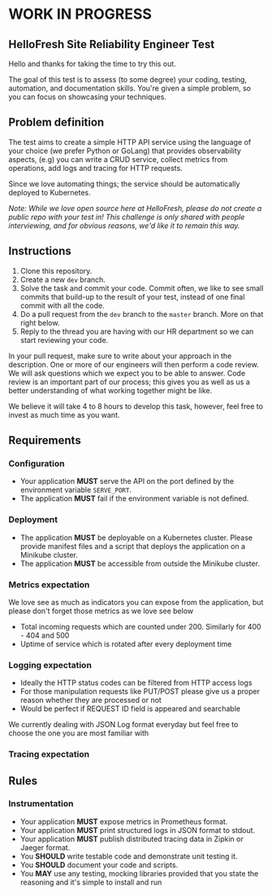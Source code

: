 # WORK IN PROGRESS #

## HelloFresh Site Reliability Engineer Test

Hello and thanks for taking the time to try this out.

The goal of this test is to assess (to some degree) your coding, testing, automation, and documentation skills. You're given a simple problem, so you can focus on showcasing your techniques.

## Problem definition

The test aims to create a simple HTTP API service using the language of your choice (we prefer Python or GoLang) that provides observability aspects, (e.g) you can write a CRUD service, collect metrics from operations, add logs and tracing for HTTP requests.

Since we love automating things; the service should be automatically deployed to Kubernetes.

_Note: While we love open source here at HelloFresh, please do not create a public repo with your test in! This challenge is only shared with people interviewing, and for obvious reasons, we'd like it to remain this way._

## Instructions

1. Clone this repository.
2. Create a new `dev` branch.
3. Solve the task and commit your code. Commit often, we like to see small commits that build-up to the result of your test, instead of one final commit with all the code.
4. Do a pull request from the `dev` branch to the `master` branch. More on that right below.
5. Reply to the thread you are having with our HR department so we can start reviewing your code.

In your pull request, make sure to write about your approach in the description. One or more of our engineers will then perform a code review.
We will ask questions which we expect you to be able to answer. Code review is an important part of our process;
this gives you as well as us a better understanding of what working together might be like.

We believe it will take 4 to 8 hours to develop this task, however, feel free to invest as much time as you want.

## Requirements

### Configuration

- Your application **MUST** serve the API on the port defined by the environment variable `SERVE_PORT`.
- The application **MUST** fail if the environment variable is not defined.

### Deployment

- The application **MUST** be deployable on a Kubernetes cluster. Please provide manifest files and a script that deploys the application on a Minikube cluster.
- The application **MUST** be accessible from outside the Minikube cluster.

### Metrics expectation

We love see as much as indicators you can expose from the application, but please don't forget those metrics as we love see below
- Total incoming requests which are counted under 200. Similarly for 400 - 404 and 500
- Uptime of service which is rotated after every deployment time

### Logging expectation

- Ideally the HTTP status codes can be filtered from HTTP access logs
- For those manipulation requests like PUT/POST please give us a proper reason whether they are processed or not
- Would be perfect if REQUEST ID field is appeared and searchable

We currently dealing with JSON Log format everyday but feel free to choose the one you are most familiar with

### Tracing expectation

## Rules
### Instrumentation

- Your application **MUST** expose metrics in Prometheus format. 
- Your application **MUST** print structured logs in JSON format to stdout. 
- Your application **MUST** publish distributed tracing data in Zipkin or Jaeger format. 
- You **SHOULD** write testable code and demonstrate unit testing it.
- You **SHOULD** document your code and scripts.
- You **MAY** use any testing, mocking libraries provided that you state the reasoning and it's simple to install and run 
